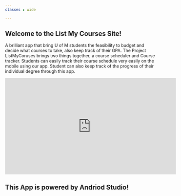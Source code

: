 ```yaml
---
classes : wide

---
```


## Welcome to the List My Courses Site!

A brilliant app that bring U of M students the feasibility to budget and decide what courses to take, also keep track of their GPA. The Project ListMyCoruses brings two things together, a course scheduler and Course tracker. Students can easily track their course schedule very easily on the mobile using our app. Student can also keep track of the progress of their individual degree through this app. 


<iframe width="560" height="315" src="https://www.youtube.com/embed/zsC37YyPHd0" title="YouTube video player" frameborder="0" allow="accelerometer; autoplay; clipboard-write; encrypted-media; gyroscope; picture-in-picture" allowfullscreen></iframe>


## This App is powered by Andriod Studio!





